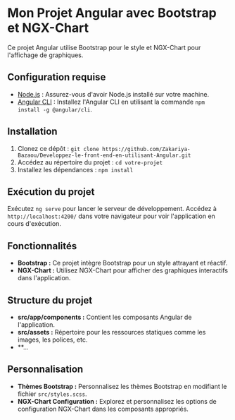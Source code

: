 # Mon Projet Angular avec Bootstrap et NGX-Chart

Ce projet Angular utilise Bootstrap pour le style et NGX-Chart pour l'affichage de graphiques.

## Configuration requise

- [Node.js](https://nodejs.org/) : Assurez-vous d'avoir Node.js installé sur votre machine.
- [Angular CLI](https://cli.angular.io/) : Installez l'Angular CLI en utilisant la commande `npm install -g @angular/cli`.

## Installation

1. Clonez ce dépôt : `git clone https://github.com/Zakariya-Bazaou/Developpez-le-front-end-en-utilisant-Angular.git`
2. Accédez au répertoire du projet : `cd votre-projet`
3. Installez les dépendances : `npm install`

## Exécution du projet

Exécutez `ng serve` pour lancer le serveur de développement. Accédez à `http://localhost:4200/` dans votre navigateur pour voir l'application en cours d'exécution.

## Fonctionnalités

- **Bootstrap :** Ce projet intègre Bootstrap pour un style attrayant et réactif.
- **NGX-Chart :** Utilisez NGX-Chart pour afficher des graphiques interactifs dans l'application.

## Structure du projet

- **src/app/components :** Contient les composants Angular de l'application.
- **src/assets :** Répertoire pour les ressources statiques comme les images, les polices, etc.
- **...

## Personnalisation

- **Thèmes Bootstrap :** Personnalisez les thèmes Bootstrap en modifiant le fichier `src/styles.scss`.
- **NGX-Chart Configuration :** Explorez et personnalisez les options de configuration NGX-Chart dans les composants appropriés.

